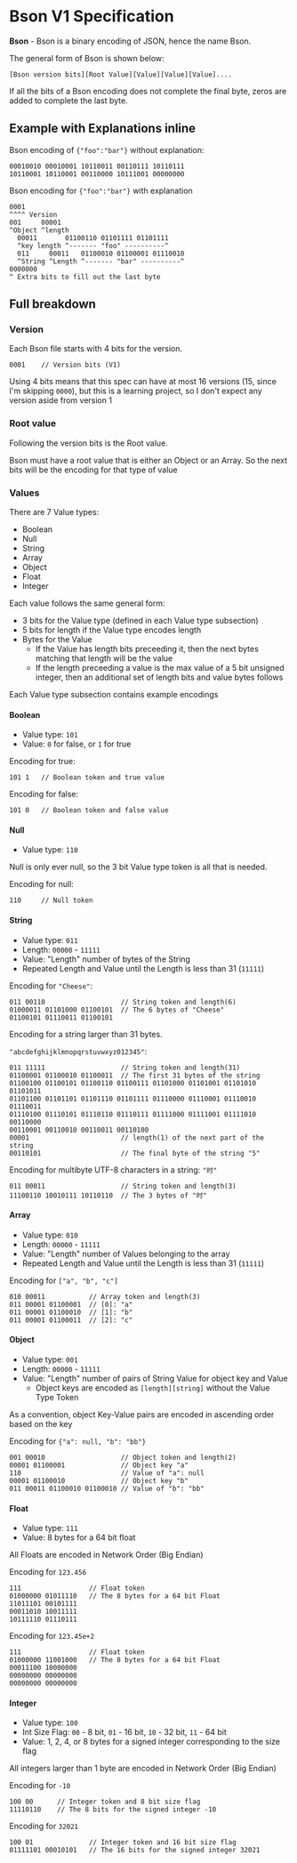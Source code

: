 # Bson V1 Specification

**Bson** - Bson is a binary encoding of JSON, hence the name Bson.

The general form of Bson is shown below:
```
[Bson version bits][Root Value][Value][Value][Value]....
```

If all the bits of a Bson encoding does not complete the final byte, zeros are
added to complete the last byte.

## Example with Explanations inline

Bson encoding of `{"foo":"bar"}` without explanation:
```
00010010 00010001 10110011 00110111 10110111
10110001 10110001 00110000 10111001 00000000
```

Bson encoding for `{"foo":"bar"}` with explanation
```
0001
^^^^ Version
001     00001
^Object ^length
  00011       01100110 01101111 01101111
  ^key length ^------- "foo" ----------^
  011     00011   01100010 01100001 01110010
  ^String ^Length ^------- "bar" ----------^
0000000
^ Extra bits to fill out the last byte
```

## Full breakdown

### Version

Each Bson file starts with 4 bits for the version.

```
0001    // Version bits (V1)
```

Using 4 bits means that this spec can have at most 16 versions (15, since I'm
skipping `0000`), but this is a learning project, so I don't expect any version
aside from version 1

### Root value

Following the version bits is the Root value.

Bson must have a root value that is either an Object or an Array. So the next
bits will be the encoding for that type of value

### Values

There are 7 Value types:
* Boolean
* Null
* String
* Array
* Object
* Float
* Integer

Each value follows the same general form:

* 3 bits for the Value type (defined in each Value type subsection)
* 5 bits for length if the Value type encodes length
* Bytes for the Value
  * If the Value has length bits preceeding it, then the next bytes matching
    that length will be the value
  * If the length preceeding a value is the max value of a 5 bit unsigned
    integer, then an additional set of length bits and value bytes follows

Each Value type subsection contains example encodings

#### Boolean

* Value type: `101`
* Value: `0` for false, or `1` for true

Encoding for true:
```
101 1   // Boolean token and true value
```

Encoding for false:
```
101 0   // Boolean token and false value
```

#### Null

* Value type: `110`

Null is only ever null, so the 3 bit Value type token is all that is needed.

Encoding for null:
```
110     // Null token
```

#### String

* Value type: `011`
* Length: `00000` - `11111`
* Value: "Length" number of bytes of the String
* Repeated Length and Value until the Length is less than 31 (`11111`)

Encoding for `"Cheese"`:
```
011 00110                   // String token and length(6)
01000011 01101000 01100101  // The 6 bytes of "Cheese"
01100101 01110011 01100101
```

Encoding for a string larger than 31 bytes.

`"abcdefghijklmnopqrstuvwxyz012345"`:
```
011 11111                   // String token and length(31)
01100001 01100010 01100011  // The first 31 bytes of the string
01100100 01100101 01100110 01100111 01101000 01101001 01101010 01101011
01101100 01101101 01101110 01101111 01110000 01110001 01110010 01110011
01110100 01110101 01110110 01110111 01111000 01111001 01111010 00110000
00110001 00110010 00110011 00110100
00001                       // length(1) of the next part of the string
00110101                    // The final byte of the string "5"
```

Encoding for multibyte UTF-8 characters in a string: `"时"`
```
011 00011                   // String token and length(3)
11100110 10010111 10110110  // The 3 bytes of "时"
```

#### Array

* Value type: `010`
* Length: `00000` - `11111`
* Value: "Length" number of Values belonging to the array
* Repeated Length and Value until the Length is less than 31 (`11111`)

Encoding for `["a", "b", "c"]`
```
010 00011           // Array token and length(3)
011 00001 01100001  // [0]: "a"
011 00001 01100010  // [1]: "b"
011 00001 01100011  // [2]: "c"
```

#### Object

* Value type: `001`
* Length: `00000` - `11111`
* Value: "Length" number of pairs of String Value for object key and Value
  * Object keys are encoded as `[length][string]` without the Value Type Token

As a convention, object Key-Value pairs are encoded in ascending order based on
the key

Encoding for `{"a": null, "b": "bb"}`
```
001 00010                   // Object token and length(2)
00001 01100001              // Object key "a"
110                         // Value of "a": null
00001 01100010              // Object key "b"
011 00011 01100010 01100010 // Value of "b": "bb"
```

#### Float

* Value type: `111`
* Value: 8 bytes for a 64 bit float

All Floats are encoded in Network Order (Big Endian)

Encoding for `123.456`
```
111                 // Float token
01000000 01011110   // The 8 bytes for a 64 bit Float
11011101 00101111
00011010 10011111
10111110 01110111
```

Encoding for `123.45e+2`
```
111                 // Float token
01000000 11001000   // The 8 bytes for a 64 bit Float
00011100 10000000
00000000 00000000
00000000 00000000
```

#### Integer

* Value type: `100`
* Int Size Flag: `00` - 8 bit, `01` - 16 bit, `10` - 32 bit, `11` - 64 bit
* Value: 1, 2, 4, or 8 bytes for a signed integer corresponding to the size flag

All integers larger than 1 byte are encoded in Network Order (Big Endian)

Encoding for `-10`
```
100 00      // Integer token and 8 bit size flag
11110110    // The 8 bits for the signed integer -10
```

Encoding for `32021`
```
100 01              // Integer token and 16 bit size flag
01111101 00010101   // The 16 bits for the signed integer 32021
```
